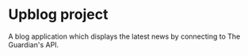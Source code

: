 # Upblog project

A blog application which displays the latest news by connecting to The Guardian's API.